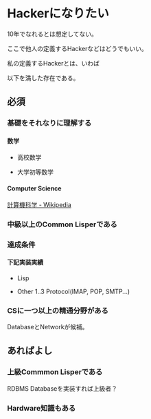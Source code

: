 # Hackerになりたい

10年でなれるとは想定してない。

ここで他人の定義するHackerなどはどうでもいい。

私の定義するHackerとは、いわば

以下を満した存在である。

## 必須

### 基礎をそれなりに理解する

#### 数学

* 高校数学

* 大学初等数学

#### Computer Science

[計算機科学 - Wikipedia](https://ja.wikipedia.org/wiki/%E8%A8%88%E7%AE%97%E6%A9%9F%E7%A7%91%E5%AD%A6#:~:text=%E3%82%B3%E3%83%B3%E3%83%94%E3%83%A5%E3%83%BC%E3%82%BF%E7%A7%91%E5%AD%A6%E3%81%AB%E3%81%AF%E6%A7%98%E3%80%85,%E9%AB%98%E6%80%A7%E8%83%BD%E8%A8%88%E7%AE%97%E3%81%A7%E3%81%82%E3%82%8B%E3%80%82)

### 中級以上のCommon Lisperである

### 達成条件

#### 下記実装実績

* Lisp

* Other 1..3 Protocol(IMAP, POP, SMTP...)

### CSに一つ以上の精通分野がある

DatabaseとNetworkが候補。

## あればよし

### 上級Commmon Lisperである

RDBMS Databaseを実装すれば上級者？

### Hardware知識もある
